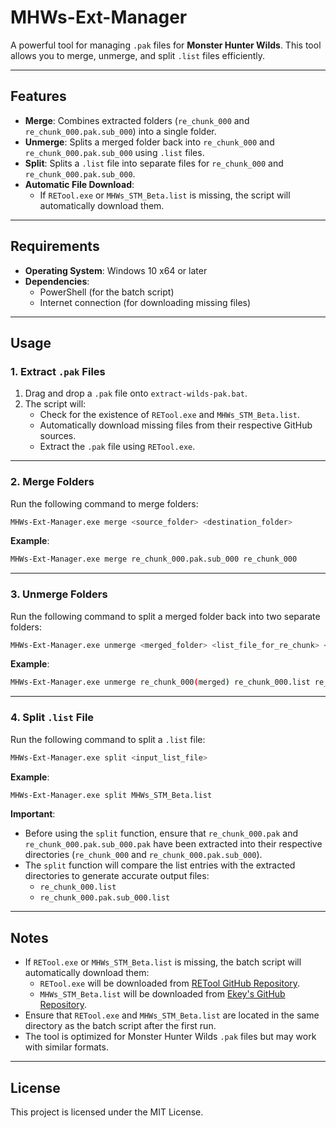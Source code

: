 # MHWs-Ext-Manager

A powerful tool for managing `.pak` files for **Monster Hunter Wilds**. This tool allows you to merge, unmerge, and split `.list` files efficiently.

---

## Features

- **Merge**: Combines extracted folders (`re_chunk_000` and `re_chunk_000.pak.sub_000`) into a single folder.
- **Unmerge**: Splits a merged folder back into `re_chunk_000` and `re_chunk_000.pak.sub_000` using `.list` files.
- **Split**: Splits a `.list` file into separate files for `re_chunk_000` and `re_chunk_000.pak.sub_000`.
- **Automatic File Download**:
  - If `RETool.exe` or `MHWs_STM_Beta.list` is missing, the script will automatically download them.

---

## Requirements

- **Operating System**: Windows 10 x64 or later
- **Dependencies**:
  - PowerShell (for the batch script)
  - Internet connection (for downloading missing files)

---

## Usage

### 1. **Extract `.pak` Files**
1. Drag and drop a `.pak` file onto `extract-wilds-pak.bat`.
2. The script will:
   - Check for the existence of `RETool.exe` and `MHWs_STM_Beta.list`.
   - Automatically download missing files from their respective GitHub sources.
   - Extract the `.pak` file using `RETool.exe`.

---

### 2. **Merge Folders**
Run the following command to merge folders:

```bash
MHWs-Ext-Manager.exe merge <source_folder> <destination_folder>
```

**Example**:
```bash
MHWs-Ext-Manager.exe merge re_chunk_000.pak.sub_000 re_chunk_000
```

---

### 3. **Unmerge Folders**
Run the following command to split a merged folder back into two separate folders:

```bash
MHWs-Ext-Manager.exe unmerge <merged_folder> <list_file_for_re_chunk> <list_file_for_sub_chunk>
```

**Example**:
```bash
MHWs-Ext-Manager.exe unmerge re_chunk_000(merged) re_chunk_000.list re_chunk_000.pak.sub_000.list
```

---

### 4. **Split `.list` File**
Run the following command to split a `.list` file:

```bash
MHWs-Ext-Manager.exe split <input_list_file>
```

**Example**:
```bash
MHWs-Ext-Manager.exe split MHWs_STM_Beta.list
```

**Important**:
- Before using the `split` function, ensure that `re_chunk_000.pak` and `re_chunk_000.pak.sub_000.pak` have been extracted into their respective directories (`re_chunk_000` and `re_chunk_000.pak.sub_000`).
- The `split` function will compare the list entries with the extracted directories to generate accurate output files:
  - `re_chunk_000.list`
  - `re_chunk_000.pak.sub_000.list`

---

## Notes
- If `RETool.exe` or `MHWs_STM_Beta.list` is missing, the batch script will automatically download them:
  - `RETool.exe` will be downloaded from [RETool GitHub Repository](https://raw.githubusercontent.com/mhvuze/MonsterHunterRiseModding/main/files/REtool.exe).
  - `MHWs_STM_Beta.list` will be downloaded from [Ekey's GitHub Repository](https://github.com/Ekey/REE.PAK.Tool).
- Ensure that `RETool.exe` and `MHWs_STM_Beta.list` are located in the same directory as the batch script after the first run.
- The tool is optimized for Monster Hunter Wilds `.pak` files but may work with similar formats.

---

## License
This project is licensed under the MIT License.
